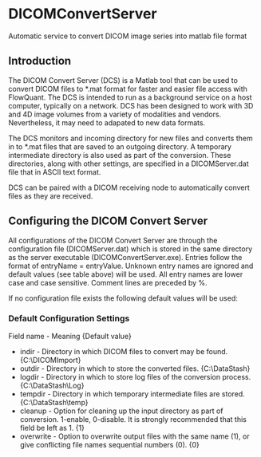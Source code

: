 # DICOMConvertServer
Automatic service to convert DICOM image series into matlab file format

## Introduction
The DICOM Convert Server (DCS) is a Matlab tool that can be used to convert DICOM files to *.mat format for faster and easier file access with FlowQuant. The DCS is intended to run as a background service on a host computer, typically on a network. DCS has been designed to work with 3D and 4D image volumes from a variety of modalities and vendors. Nevertheless, it may need to adapated to new data formats.

The DCS monitors and incoming directory for new files and converts them in to *.mat files that are saved to an outgoing directory. A temporary intermediate directory is also used as part of the conversion. These directories, along with other settings, are specified in a DICOMServer.dat file that in ASCII text format.

DCS can be paired with a DICOM receiving node to automatically convert files as they are received.

## Configuring the DICOM Convert Server
All configurations of the DICOM Convert Server are through the configuration file (DICOMServer.dat) which is stored in the same directory as the server executable (DICOMConvertServer.exe). Entries follow the format of entryName = entryValue. Unknown entry names are ignored and default values (see table above) will be used. All entry names are lower case and case sensitive. Comment lines are preceded by %.

If no configuration file exists the following default values will be used:

### Default Configuration Settings
Field name - Meaning {Default value}
* indir - Directory in which DICOM files to convert may be found.	{C:\DICOMImport}
* outdir - Directory in which to store the converted files. {C:\DataStash}
* logdir - Directory in which to store log files of the conversion process.	{C:\DataStash\Log}
* tempdir - Directory in which temporary intermediate files are stored. {C:\DataStash\temp}
* cleanup - Option for cleaning up the input directory as part of conversion. 1-enable, 0-disable. It is strongly recommended that this field be left as 1. {1}
* overwrite -  Option to overwrite output files with the same name (1), or give conflicting file names sequential numbers (0). {0}

